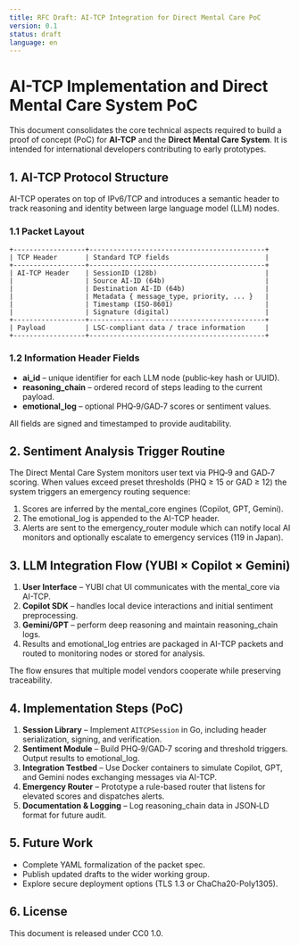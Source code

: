 ```yaml
---
title: RFC Draft: AI-TCP Integration for Direct Mental Care PoC
version: 0.1
status: draft
language: en
---
```


# AI-TCP Implementation and Direct Mental Care System PoC

This document consolidates the core technical aspects required to build a proof of concept (PoC) for **AI-TCP** and the **Direct Mental Care System**. It is intended for international developers contributing to early prototypes.

## 1. AI-TCP Protocol Structure

AI-TCP operates on top of IPv6/TCP and introduces a semantic header to track reasoning and identity between large language model (LLM) nodes.

### 1.1 Packet Layout

```
+------------------+--------------------------------------------+
| TCP Header       | Standard TCP fields                        |
+------------------+--------------------------------------------+
| AI-TCP Header    | SessionID (128b)                           |
|                  | Source AI-ID (64b)                         |
|                  | Destination AI-ID (64b)                    |
|                  | Metadata { message_type, priority, ... }   |
|                  | Timestamp (ISO‑8601)                       |
|                  | Signature (digital)                        |
+------------------+--------------------------------------------+
| Payload          | LSC-compliant data / trace information     |
+------------------+--------------------------------------------+
```

### 1.2 Information Header Fields

- **ai_id** – unique identifier for each LLM node (public‑key hash or UUID).
- **reasoning_chain** – ordered record of steps leading to the current payload.
- **emotional_log** – optional PHQ‑9/GAD‑7 scores or sentiment values.

All fields are signed and timestamped to provide auditability.

## 2. Sentiment Analysis Trigger Routine

The Direct Mental Care System monitors user text via PHQ‑9 and GAD‑7 scoring. When values exceed preset thresholds (PHQ ≥ 15 or GAD ≥ 12) the system triggers an emergency routing sequence:

1. Scores are inferred by the mental_core engines (Copilot, GPT, Gemini).
2. The emotional_log is appended to the AI-TCP header.
3. Alerts are sent to the emergency_router module which can notify local AI monitors and optionally escalate to emergency services (119 in Japan).

## 3. LLM Integration Flow (YUBI × Copilot × Gemini)

1. **User Interface** – YUBI chat UI communicates with the mental_core via AI-TCP.
2. **Copilot SDK** – handles local device interactions and initial sentiment preprocessing.
3. **Gemini/GPT** – perform deep reasoning and maintain reasoning_chain logs.
4. Results and emotional_log entries are packaged in AI-TCP packets and routed to monitoring nodes or stored for analysis.

The flow ensures that multiple model vendors cooperate while preserving traceability.

## 4. Implementation Steps (PoC)

1. **Session Library** – Implement `AITCPSession` in Go, including header serialization, signing, and verification.
2. **Sentiment Module** – Build PHQ‑9/GAD‑7 scoring and threshold triggers. Output results to emotional_log.
3. **Integration Testbed** – Use Docker containers to simulate Copilot, GPT, and Gemini nodes exchanging messages via AI-TCP.
4. **Emergency Router** – Prototype a rule-based router that listens for elevated scores and dispatches alerts.
5. **Documentation & Logging** – Log reasoning_chain data in JSON‑LD format for future audit.

## 5. Future Work

- Complete YAML formalization of the packet spec.
- Publish updated drafts to the wider working group.
- Explore secure deployment options (TLS 1.3 or ChaCha20-Poly1305).

## 6. License

This document is released under CC0 1.0.
